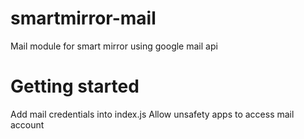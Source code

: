 # smartmirror-mail
Mail module for smart mirror using google mail api

# Getting started
Add mail credentials into index.js
Allow unsafety apps to access mail account